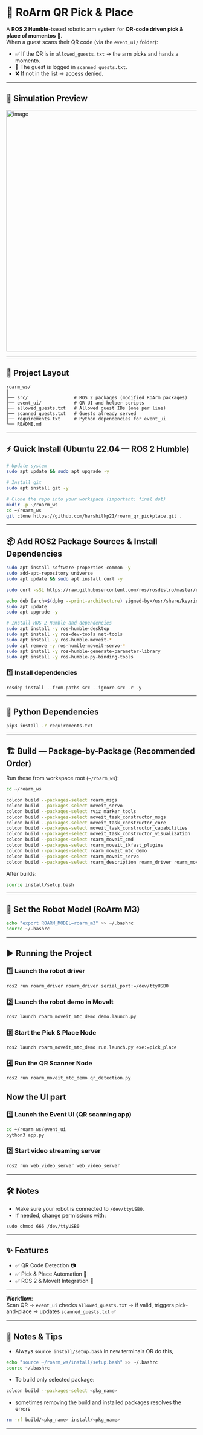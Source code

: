# 🤖 RoArm QR Pick & Place

A **ROS 2 Humble**-based robotic arm system for **QR-code driven pick & place of momentos** 🎁.  
When a guest scans their QR code (via the `event_ui/` folder):  
- ✅ If the QR is in `allowed_guests.txt` → the arm picks and hands a momento.  
- 📝 The guest is logged in `scanned_guests.txt`.  
- ❌ If not in the list → access denied.  

---

## 📸 Simulation Preview  

<img width="709" height="638" alt="image" src="https://github.com/user-attachments/assets/b357d0e0-2d72-4806-9bed-74d217f5867b" />


---

## 📂 Project Layout  

```
roarm_ws/
│
├── src/                 # ROS 2 packages (modified RoArm packages)
├── event_ui/            # QR UI and helper scripts
├── allowed_guests.txt   # Allowed guest IDs (one per line)
├── scanned_guests.txt   # Guests already served
├── requirements.txt     # Python dependencies for event_ui
└── README.md
```

---

## ⚡ Quick Install (Ubuntu 22.04 — ROS 2 Humble)  

```bash
# Update system
sudo apt update && sudo apt upgrade -y

# Install git
sudo apt install git -y

# Clone the repo into your workspace (important: final dot)
mkdir -p ~/roarm_ws
cd ~/roarm_ws
git clone https://github.com/harshilkp21/roarm_qr_pickplace.git .
```

---

## 📦 Add ROS2 Package Sources & Install Dependencies  

```bash
sudo apt install software-properties-common -y
sudo add-apt-repository universe
sudo apt update && sudo apt install curl -y

sudo curl -sSL https://raw.githubusercontent.com/ros/rosdistro/master/ros.key -o /usr/share/keyrings/ros-archive-keyring.gpg

echo deb [arch=$(dpkg --print-architecture) signed-by=/usr/share/keyrings/ros-archive-keyring.gpg] http://packages.ros.org/ros2/ubuntu $(. /etc/os-release && echo $UBUNTU_CODENAME) main | sudo tee /etc/apt/sources.list.d/ros2.list > /dev/null
sudo apt update
sudo apt upgrade -y

# Install ROS 2 Humble and dependencies
sudo apt install -y ros-humble-desktop
sudo apt install -y ros-dev-tools net-tools
sudo apt install -y ros-humble-moveit-*
sudo apt remove -y ros-humble-moveit-servo-*
sudo apt install -y ros-humble-generate-parameter-library
sudo apt install -y ros-humble-py-binding-tools
```
### 1️⃣ Install dependencies
```
rosdep install --from-paths src --ignore-src -r -y
```

---

## 🐍 Python Dependencies 

```bash
pip3 install -r requirements.txt
```
---

## 🏗️ Build — Package-by-Package (Recommended Order)  

Run these from workspace root (`~/roarm_ws`):  

```bash
cd ~/roarm_ws

colcon build --packages-select roarm_msgs
colcon build --packages-select moveit_servo
colcon build --packages-select rviz_marker_tools
colcon build --packages-select moveit_task_constructor_msgs
colcon build --packages-select moveit_task_constructor_core
colcon build --packages-select moveit_task_constructor_capabilities
colcon build --packages-select moveit_task_constructor_visualization
colcon build --packages-select roarm_moveit_cmd
colcon build --packages-select roarm_moveit_ikfast_plugins
colcon build --packages-select roarm_moveit_mtc_demo
colcon build --packages-select roarm_moveit_servo
colcon build --packages-select roarm_description roarm_driver roarm_moveit --symlink-install
```

After builds:  

```bash
source install/setup.bash
```

---

## 🤖 Set the Robot Model (RoArm M3)  

```bash
echo "export ROARM_MODEL=roarm_m3" >> ~/.bashrc
source ~/.bashrc
```

---


## ▶️ Running the Project

### 1️⃣ Launch the robot driver
```bash
ros2 run roarm_driver roarm_driver serial_port:=/dev/ttyUSB0
```

### 2️⃣ Launch the robot demo in MoveIt
```bash
ros2 launch roarm_moveit_mtc_demo demo.launch.py 
```

### 3️⃣ Start the Pick & Place Node
```bash
ros2 launch roarm_moveit_mtc_demo run.launch.py exe:=pick_place

```

### 4️⃣ Run the QR Scanner Node
```bash
ros2 run roarm_moveit_mtc_demo qr_detection.py 

```

## Now the UI part

### 1️⃣ Launch the Event UI (QR scanning app)
```bash
cd ~/roarm_ws/event_ui
python3 app.py
```
### 2️⃣ Start video streaming server
```bash
ros2 run web_video_server web_video_server
```


---

## 🛠️ Notes
- Make sure your robot is connected to `/dev/ttyUSB0`.  
- If needed, change permissions with:  
```
sudo chmod 666 /dev/ttyUSB0
```

---

## ✨ Features
- ✅ QR Code Detection 📷  
- ✅ Pick & Place Automation 🤖  
- ✅ ROS 2 & MoveIt Integration 🦾  

---

**Workflow**:  
Scan QR → `event_ui` checks `allowed_guests.txt` → if valid, triggers pick-and-place → updates `scanned_guests.txt` ✅  

---

## 📝 Notes & Tips  

- Always `source install/setup.bash` in new terminals OR do this,
```bash
echo "source ~/roarm_ws/install/setup.bash" >> ~/.bashrc
source ~/.bashrc
```
  
- To build only selected package:  

```bash
colcon build --packages-select <pkg_name>
```

- sometimes removing the build and installed packages resolves the errors
```bash
rm -rf build/<pkg_name> install/<pkg_name>
```

---
